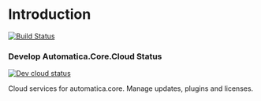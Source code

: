 # Introduction 
[![Build Status](https://automatica-core.visualstudio.com/automatica/_apis/build/status/automatica.core.cloud?branchName=develop)](https://automatica-core.visualstudio.com/automatica/_build/latest?definitionId=18&branchName=develop)

### Develop Automatica.Core.Cloud Status ###
[![Dev cloud status](https://img.shields.io/uptimerobot/status/m782134180-e0676a55743d9e39de694e00.svg)](https://img.shields.io/uptimerobot/status/m782134180-e0676a55743d9e39de694e00.svg)

Cloud services for automatica.core. Manage updates, plugins and licenses.

